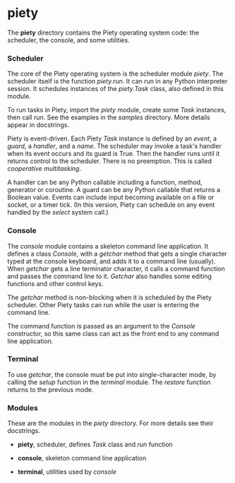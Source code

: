 piety
=====

The **piety** directory contains the Piety operating system code: the
scheduler, the console, and some utilities.

### Scheduler ### 

The core of the Piety operating system is the scheduler module *piety*.
The scheduler itself is the function *piety.run*. It can run in any
Python interpreter session.  It schedules instances of the
*piety.Task* class, also defined in this module.

To run tasks in Piety, import the *piety* module, create some *Task*
instances, then call *run*.  See the examples in the *samples*
directory.  More details appear in docstrings.

Piety is event-driven.  Each Piety *Task* instance is defined by an
*event*, a *guard*, a *handler*, and a *name*.  The scheduler may
invoke a task's handler when its event occurs and its guard is True.
Then the handler runs until it returns control to the scheduler.
There is no preemption.  This is called *cooperative multitasking*.

A handler can be any Python callable including a function, method,
generator or coroutine.  A guard can be any Python callable that
returns a Boolean value.  Events can include input becoming available
on a file or socket, or a timer tick. (In this version, Piety can
schedule on any event handled by the *select* system call.)

### Console ###

The *console* module contains a skeleton command line application.
It defines a class *Console*, with a *getchar* method that gets a single
character typed at the console keyboard, and adds it to a command line
(usually).  When *getchar* gets a line terminator character, it calls a
command function and passes the command line to it.  *Getchar* also
handles some editing functions and other control keys.

The *getchar* method is non-blocking when it is scheduled by the Piety
scheduler.  Other Piety tasks can run while the user is entering the
command line.

The command function is passed as an argument to the *Console*
constructor, so this same class can act as the front end to any
command line application.

### Terminal ###

To use *getchar*, the console must be put into single-character mode,
by calling the *setup* function in the *terminal* module.  The
*restore* function returns to the previous mode.


### Modules ###

These are the modules in the *piety* directory.  For more details see
their docstrings.

- **piety**, scheduler, defines *Task* class and *run* function

- **console**, skeleton command line application

- **terminal**, utilities used by *console*
